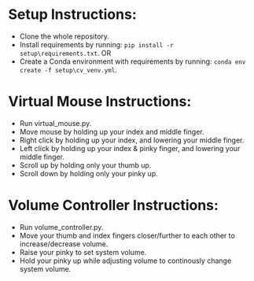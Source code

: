  # Setup Instructions:
 * Clone the whole repository.
 * Install requirements by running: `pip install -r setup\requirements.txt`.
 OR
 * Create a Conda environment with requirements by running: `conda env create -f setup\cv_venv.yml`.
 
 # Virtual Mouse Instructions:
 * Run virtual_mouse.py.
 * Move mouse by holding up your index and middle finger.
 * Right click by holding up your index, and lowering your middle finger.
 * Left click by holding up your index & pinky finger, and lowering your middle finger.
 * Scroll up by holding only your thumb up.
 * Scroll down by holding only your pinky up.

 # Volume Controller Instructions:
 * Run volume_controller.py.
 * Move your thumb and index fingers closer/further to each other to increase/decrease volume.
 * Raise your pinky to set system volume.
 * Hold your pinky up while adjusting volume to continously change system volume.